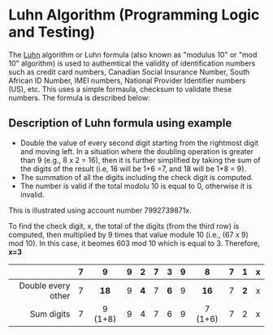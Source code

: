 # Luhn Algorithm (Programming Logic and Testing) #

The [Luhn](https://en.wikipedia.org/wiki/Luhn_algorithm) algorithm or Luhn formula (also known as "modulus 10" or "mod 10" algorithm) is used to authemtical the validity of identification numbers such as credit card numbers, Canadian Social Insurance Number, South African ID Number, IMEI numbers, National Provider Identifier numbers (US), etc. This uses a simple formaula, checksum to validate these numbers. The formula is described below:

## Description of Luhn formula using example

* Double the value of every second digit starting from the rightmost digit and moving left. In a situation where the doubling operation is greater than 9 (e.g., 8 x 2 = 16), then it is further simplified by taking the sum of the digits of the result (i.e, 16 will be 1+6 =7, and 18 will be 1+8 = 9). 
* The summation of all the digits including the check digit is computed.
* The number is valid if the total modolu 10 is equal to 0, otherwise it is invalid.

This is illustrated using account number 7992739871x.

To find the check digit, x, the total of the digits (from the third row) is computed, then multiplied by 9 times that value module 10 (i.e., (67 x 9) mod 10). In this case, it beomes 603 mod 10 which is equal to 3. Therefore, **x=3** 



||7|	9 |	9|2|7|	3	|9|	8	|7|	1	|x|
-:|:-:|:-:|-:|:-:|:-:|:-:|:-:|:-:|:-:|:-:|:-:|
|Double every other	|7|	**18**|	9|	**4**|	7|	**6**	|9|	**16**|	7	|**2**|	x|
Sum digits|	7|	9 (1+8)	|9|	4|	7|	6	|9|	7 (1+6)|	7|	2|	x|

